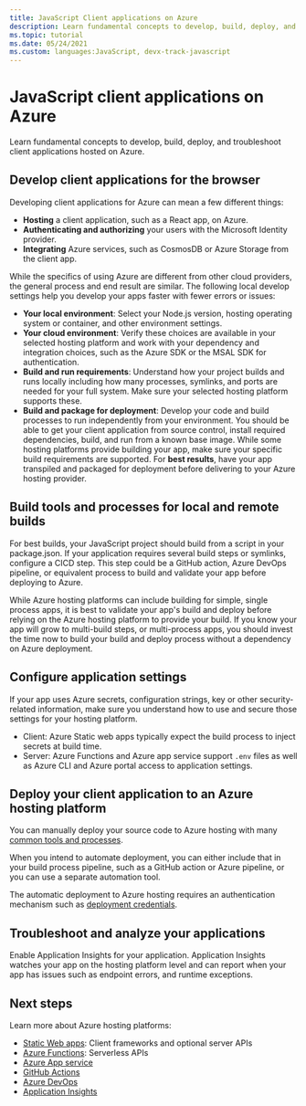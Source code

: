 ```yaml
---
title: JavaScript Client applications on Azure
description: Learn fundamental concepts to develop, build, deploy, and troubleshoot client applications hosted on Azure. 
ms.topic: tutorial
ms.date: 05/24/2021
ms.custom: languages:JavaScript, devx-track-javascript
---
```


# JavaScript client applications on Azure

Learn fundamental concepts to develop, build, deploy, and troubleshoot client applications hosted on Azure. 

## Develop client applications for the browser

Developing client applications for Azure can mean a few different things:

* **Hosting** a client application, such as a React app, on Azure. 
* **Authenticating and authorizing** your users with the Microsoft Identity provider. 
* **Integrating** Azure services, such as CosmosDB or Azure Storage from the client app.

While the specifics of using Azure are different from other cloud providers, the general process and end result are similar. The following local develop settings help you develop your apps faster with fewer errors or issues:

* **Your local environment**: Select your Node.js version, hosting operating system or container, and other environment settings. 
* **Your cloud environment**: Verify these choices are available in your selected hosting platform and work with your dependency and integration choices, such as the Azure SDK or the MSAL SDK for authentication. 
* **Build and run requirements**: Understand how your project builds and runs locally including how many processes, symlinks, and ports are needed for your full system. Make sure your selected hosting platform supports these. 
* **Build and package for deployment**: Develop your code and build processes to run independently from your environment. You should be able to get your client application from source control, install required dependencies, build, and run from a known base image. While some hosting platforms provide building your app, make sure your specific build requirements are supported. For **best results**, have your app transpiled and packaged for deployment before delivering to your Azure hosting provider. 

## Build tools and processes for local and remote builds

For best builds, your JavaScript project should build from a script in your package.json. If your application requires several build steps or symlinks, configure a CICD step. This step could be a GitHub action, Azure DevOps pipeline, or equivalent process to build and validate your app before deploying to Azure.

While Azure hosting platforms can include building for simple, single process apps, it is best to validate your app's build and deploy before relying on the Azure hosting platform to provide your build. If you know your app will grow to multi-build steps, or multi-process apps, you should invest the time now to build your build and deploy process without a dependency on Azure deployment.  

## Configure application settings

If your app uses Azure secrets, configuration strings, key or other security-related information, make sure you understand how to use and secure those settings for your hosting platform. 

* Client: Azure Static web apps typically expect the build process to inject secrets at build time. 
* Server: Azure Functions and Azure app service support `.env` files as well as Azure CLI and Azure portal access to application settings. 

## Deploy your client application to an Azure hosting platform

You can manually deploy your source code to Azure hosting with many [common tools and processes](./how-to/deploy-web-app#deploy-your-web-app-to-azure.md). 

When you intend to automate deployment, you can either include that in your build process pipeline, such as a GitHub action or Azure pipeline, or you can use a separate automation tool. 

The automatic deployment to Azure hosting requires an authentication mechanism such as [deployment credentials](/azure/app-service/deploy-github-actions?tabs=applevel#generate-deployment-credentials). 

## Troubleshoot and analyze your applications

Enable Application Insights for your application. Application Insights watches your app on the hosting platform level and can report when your app has issues such as endpoint errors, and runtime exceptions. 

## Next steps

Learn more about Azure hosting platforms:
* [Static Web apps](/azure/static-web-apps/): Client frameworks and optional server APIs
* [Azure Functions](/azure/azure-functions/): Serverless APIs
* [Azure App service](/azure/app-service/)
* [GitHub Actions](/azure/developer/github/github-actions)
* [Azure DevOps](/azure/devops/pipelines/ecosystems/javascript?view=azure-devops&tabs=code)
* [Application Insights](/azure/azure-monitor/app/app-insights-overview)